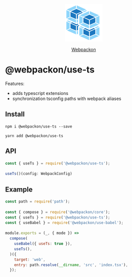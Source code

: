 <p align="center">
  <img src='https://raw.githubusercontent.com/AndTem/webpackon/master/images/logo.svg' height='120' width='120'>
</p>
<p align="center">
  <a href="https://github.com/AndTem/webpackon#readme">Webpackon</a>
</p>

# @webpackon/use-ts

Features:
- adds typescript extensions
- synchronization tsconfig paths with webpack aliases

## Install
```shell
npm i @webpackon/use-ts --save
```

```shell
yarn add @webpackon/use-ts
```

## API

```ts
const { useTs } = require('@webpackon/use-ts');

useTs()(config: WebpackConfig)
```

## Example

```js
const path = require('path');

const { compose } = require('@webpackon/core');
const { useTs } = require('@webpackon/use-ts');
const { useBabel } = require('@webpackon/use-babel');

module.exports = (_, { mode }) =>
  compose(
    useBabel({ useTs: true }),
    useTs(),
  )({
    target: 'web',
    entry: path.resolve(__dirname, 'src', 'index.tsx'),
  });

```
